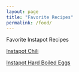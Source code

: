 ```yaml
---
layout: page
title: "Favorite Recipes"
permalink: /food/
---
```


Favorite Instapot Recipes

[Instapot Chili][chili]

[Instapot Hard Boiled Eggs][hard boiled eggs]



[chili]: https://www.wholesomeyum.com/recipes/low-carb-chili-in-crock-pot-or-instant-pot-paleo-gluten-free/
[hard boiled eggs]: https://www.jaysbakingmecrazy.com/2016/12/18/instant-pot-hard-boiled-eggs/